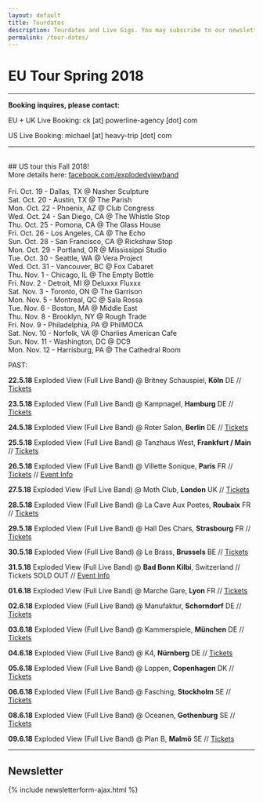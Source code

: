 ```yaml
---
layout: default
title: Tourdates
description: Tourdates and Live Gigs. You may subscribe to our newsletter to be the first informed about upcoming gigs and releases.
permalink: /tour-dates/
---
```

# EU Tour Spring 2018

---

**Booking inquires, please contact:**

EU + UK Live Booking: ck [at] powerline-agency [dot] com

US Live Booking: michael [at] heavy-trip [dot] com

---
<br/>
## US tour this Fall 2018!
<br/>More details here:
<a href="https://www.facebook.com/explodedviewband/">facebook.com/explodedviewband</a><br/><br/>
Fri. Oct. 19 - Dallas, TX @ Nasher Sculpture
<br/>
Sat. Oct. 20 - Austin, TX @ The Parish
<br/>
Mon. Oct. 22 - Phoenix, AZ @ Club Congress
<br/>
Wed. Oct. 24 - San Diego, CA @ The Whistle Stop
<br/>
Thu. Oct. 25 - Pomona, CA @ The Glass House
<br/>
Fri. Oct. 26 - Los Angeles, CA @ The Echo
<br/>
Sun. Oct. 28 - San Francisco, CA @ Rickshaw Stop
<br/>
Mon. Oct. 29 - Portland, OR @ Mississippi Studio
<br/>
Tue. Oct. 30 - Seattle, WA @ Vera Project
<br/>
Wed. Oct. 31 - Vancouver, BC @ Fox Cabaret
<br/>
Thu. Nov. 1 - Chicago, IL @ The Empty Bottle
<br/>
Fri. Nov. 2 - Detroit, MI @ Deluxxx Fluxxx
<br/>
Sat. Nov. 3 - Toronto, ON @ The Garrison
<br/>
Mon. Nov. 5 - Montreal, QC @ Sala Rossa
<br/>
Tue. Nov. 6 - Boston, MA @ Middle East
<br/>
Thu. Nov. 8 - Brooklyn, NY @ Rough Trade
<br/>
Fri. Nov. 9 - Philadelphia, PA @ PhilMOCA
<br/>
Sat. Nov. 10 - Norfolk, VA @ Charlies American Cafe
<br/>
Sun. Nov. 11 - Washington, DC @ DC9
<br/>
Mon. Nov. 12 - Harrisburg, PA @ The Cathedral Room
<br/>

PAST:

**22.5.18** Exploded View (Full Live Band) @ Britney Schauspiel, **Köln** DE // [Tickets](https://www.schauspiel.koeln/haus/britney/)

**23.5.18** Exploded View (Full Live Band) @ Kampnagel, **Hamburg** DE // [Tickets](http://www.kampnagel.de/de/programm/exploded-view/)

**24.5.18** Exploded View (Full Live Band) @ Roter Salon, **Berlin** DE // [Tickets](http://ticket.volksbuehne-berlin.de/eventim.webshop/webticket/eventlist)

**25.5.18** Exploded View (Full Live Band) @ Tanzhaus West, **Frankfurt / Main** // [Tickets](https://shop.reservix.de/off/login_check.php?vID=17885&id=b8575646afe4dca755870e0e1265d89ef976ecc229f266763b19bb1517388a2ba7ea8890b441096d7b7ce6e00d97491e&eventGrpID=262591)

**26.5.18** Exploded View (Full Live Band) @ Villette Sonique, **Paris** FR // [Tickets](https://lavillette.com/evenement/villette-sonique-2018/) // [Event Info](http://www.villettesonique.com/en/artiste/exploded-view/)

**27.5.18** Exploded View (Full Live Band) @ Moth Club, **London** UK // [Tickets](http://www.mothclub.co.uk/events)

**28.5.18** Exploded View (Full Live Band) @ La Cave Aux Poetes, **Roubaix** FR // [Tickets](https://bainsdeminuitproductions.com/2017/10/16/28-05-exploded-view-guest-la-cave-aux-poetes-roubaix/)

**29.5.18** Exploded View (Full Live Band) @ Hall Des Chars, **Strasbourg** FR // [Tickets](https://www.facebook.com/pages/Hall-Des-Chars/204272682944975)

**30.5.18** Exploded View (Full Live Band) @ Le Brass, **Brussels** BE // [Tickets](http://lebrass.be/categories/ateliers/)

**31.5.18** Exploded View (Full Live Band) @ **Bad Bonn Kilbi**, Switzerland // Tickets SOLD OUT // [Event Info](https://www.facebook.com/events/342944029524954/)

**01.6.18** Exploded View (Full Live Band) @ Marche Gare, **Lyon** FR // [Tickets](http://www.marchegare.fr/agenda)

**02.6.18** Exploded View (Full Live Band) @ Manufaktur, **Schorndorf** DE // [Tickets](https://www.club-manufaktur.de/tickets.html)

**03.6.18** Exploded View (Full Live Band) @ Kammerspiele, **München** DE // [Tickets](https://www.muenchner-kammerspiele.de/konzerte#550-konzerte)

**04.6.18** Exploded View (Full Live Band) @ K4, **Nürnberg** DE // [Tickets](https://kunstkulturquartier.reservix.de/p/reservix/event/1180776)

**05.6.18** Exploded View (Full Live Band) @ Loppen, **Copenhagen** DK // [Tickets](https://www.eventim-light.com/dk/shop/5a30df1a5ab29a04b2b87234/en/event/5aa691714d6597049e0cc8ea/)

**06.6.18** Exploded View (Full Live Band) @ Fasching, **Stockholm** SE // [Tickets](https://www.tickster.com/sv/events/kc04ujvj7ubf5hv/2018-06-06/exploded-view)

**08.6.18** Exploded View (Full Live Band) @ Oceanen, **Gothenburg** SE // [Tickets](http://www.oceanen.com/)

**09.6.18** Exploded View (Full Live Band) @ Plan B, **Malmö** SE // [Tickets](https://www.facebook.com/planbvenue/)

---

## Newsletter
{% include newsletterform-ajax.html %}

<!-- Britney Köln -->
<script type='application/ld+json'>
{
  "@context": "http://www.schema.org",
  "@type": "MusicEvent",
  "name": "Exploded View feat. Anika +  Support Warm Graves",
  "url": "https://www.schauspiel.koeln/spielplan/monatsuebersicht/exploded-view/2700/",
  "description": "Exploded View feat. Anika +  Support Warm Graves",
  "startDate": "05/22/2018",
  "endDate": "05/22/2018",
  "location": {
    "@type": "Place",
    "name": "Britney @Schauspiel Köln (Außenspielstätte Offenbachplatz)",
    "sameAs": "https://www.schauspiel.koeln/haus/britney/",
    "address": {
      "@type": "PostalAddress",
      "streetAddress": "Offenbachplatz",
      "addressLocality": "Köln",
      "postalCode": "50667",
      "addressCountry": "Germany"
    }
  },
  "offers": {
    "@type": "Offer",
    "url": "https://www.schauspiel.koeln/spielplan/monatsuebersicht/exploded-view/2700/karten-kaufen/2700/"
  },
  "performer": {
    "@type": "PerformingGroup",
    "name": "Exploded View"
  }
}
</script>


<!-- Kampnagel Hamburg -->
 <script type='application/ld+json'>
 {
   "@context": "http://www.schema.org",
   "@type": "MusicEvent",
   "name": "Exploded View (Full Band)",
   "url": "http://www.kampnagel.de/de/programm/exploded-view/",
   "description": "Exploded View: Konzert / Support: Warm Graves",
   "startDate": "05/23/2018",
   "endDate": "05/23/2018",
   "location": {
     "@type": "Place",
     "name": "Kampnagel - KMH",
     "sameAs": "http://www.kampnagel.de/",
     "address": {
       "@type": "PostalAddress",
       "streetAddress": "Jarrestr. 20",
       "addressLocality": "Hamburg",
       "postalCode": "22303",
       "addressCountry": "Germany"
     }
   },
   "offers": {
     "@type": "Offer",
     "url": "https://shop.jetticket.net/kampnagel/events.aspx?eventid=4195"
   },
   "performer": {
     "@type": "PerformingGroup",
     "name": "Exploded View"
   }
 }
  </script>

<!-- Roter Salon Berlin -->
<script type='application/ld+json'>
  {
    "@context": "http://www.schema.org",
    "@type": "MusicEvent",
    "name": "Exploded View (Full Band)",
    "url": "https://www.volksbuehne.berlin/de/programm/3904/exploded-view-support-warm-graves",
    "description": "Exploded View: Konzert / Support: Warm Graves",
    "startDate": "05/24/2018",
    "endDate": "05/24/2018",
    "location": {
      "@type": "Place",
      "name": "Volksbühne Berlin - Roter Salon",
      "sameAs": "http://www.volksbuehne.de/",
      "address": {
        "@type": "PostalAddress",
        "streetAddress": "Rosa-Luxemburg-Platz",
        "addressLocality": "Berlin",
        "postalCode": "10178",
        "addressCountry": "Germany"
      }
    },
    "offers": {
      "@type": "Offer",
      "url": "http://ticket.volksbuehne-berlin.de/eventim.webshop/webticket/eventlist"
    },
    "performer": {
      "@type": "PerformingGroup",
      "name": "Exploded View"
    }
  }
</script>

<!-- La Vilette Sonique Paris -->
<script type="application/ld+json">
{
  "@context": "http://schema.org",
  "@type": "Event",
  "name": "Exploded View at Villete Sonique",
  "startDate": "2018-05-26T19:30",
  "location": {
    "@type": "Halle",
    "name": "Grande Halle - Nef Nord",
    "address": {
      "@type": "PostalAddress",
      "streetAddress": "211 Av. Jean Jaures",
      "addressLocality": "Paris",
      "postalCode": "75019",
      "addressCountry": "FR"
    }
  },
  "image": [
    "http://www.villettesonique.com/wp-content/uploads/2018/02/EXPLODED-VIEW-page.jpg",
    "https://lavillette.com/wp-content/uploads/2017/05/960-18-Villette-Sonique-2.jpg",
   ],
  "description": "Exploded View est le dernier projet de Annika Henderson, elle est accompagnée de trois musiciens mexicains talentueux, le groupe fait un mélange de krautrock et de post punk. Mais derrière le calme apparent d’Exploded View explose aussi une énergie plus industrielle composée de loop, de drones, de sonorités métalliques, de nappes entremêlées desquelles surplombe la voix éthérée d’Annika mais des textes plutôt engagés politiquement, socialement.",
  "endDate": "2018-05-26",
  "performer": [{
    "@type": "MusicGroup",
    "name": "Exploded View",
    "sameAs: "https://explodedview.info"
  },{
    "@type" : "MusicGroup",
    "name" : "Marquis de Sade",
  },{
    "@type" : "MusicGroup",
    "name" : "Anna von Hauswolff",
    }]
}
</script>

<!-- Moth Club London -->
<script type='application/ld+json'>
  {
    "@context": "http://www.schema.org",
    "@type": "MusicEvent",
    "name": "Exploded View (Full Band)",
    "url": "http://www.mothclub.co.uk/events/2018/5/27/exploded-view",
    "description": "Bad Vibrations is delighted to welcome Exploded View to the MOTH CLUB. ",
    "startDate": "05/27/2018",
    "endDate": "05/27/2018",
    "location": {
      "@type": "Place",
      "name": "Moth Club",
      "sameAs": "http://www.mothclub.co.uk",
      "address": {
        "@type": "PostalAddress",
        "streetAddress": "Old Trades Hall Valette Street",
        "addressLocality": "London",
        "postalCode": "E9 6NU",
        "addressCountry": "United Kingdom"
      }
    },
    "offers": {
      "@type": "Offer",
      "url": "https://www.seetickets.com/event/exploded-view/moth-club/1208044"
    },
    "performer": {
      "@type": "PerformingGroup",
      "name": "Exploded View"
    }
  }
</script>

<!-- La Cave aux Poetes Roubaix-->
<script type="application/ld+json">
{
  "@context": "http://schema.org",
  "@type": "Event",
  "name": "EXPLODED VIEW + Beechwood",
  "url": "https://www.caveauxpoetes.com/concert-exploded-view-anika-283.html"
  "startDate": "2018-05-28",
  "endDate": "2018-05-28",
  "location": {
    "@type": "Place",
    "name": "La Cave aux  Poètes",
    "sameAs": "https://www.caveauxpoetes.com/",
    "address": {
      "@type": "PostalAddress",
      "streetAddress": "16, rue du Grand Chemin,",
      "addressLocality": "Roubaix",
      "postalCode": "59100",
      "addressCountry": "FR"
    }
  },
  "image": [
    "http://www.caveauxpoetes.com/img/artist/exploded-view.jpg",
    "https://bainsdeminuitblog.files.wordpress.com/2018/02/exploded-view-new.jpg?w=1200&h=400&crop=1",
   ],
  "description": "Exploded View est le dernier projet de Annika Henderson, elle est accompagnée de trois musiciens mexicains talentueux, le groupe fait un mélange de krautrock et de post punk. Mais derrière le calme apparent d’Exploded View explose aussi une énergie plus industrielle composée de loop, de drones, de sonorités métalliques, de nappes entremêlées desquelles surplombe la voix éthérée d’Annika mais des textes plutôt engagés politiquement, socialement.",
  "performer": [{
    "@type": "MusicGroup",
    "name": "Exploded View",
    "sameAs: "https://explodedview.info"
  },{
    "@type" : "MusicGroup",
    "name" : "Beechwood",
  }]
}
</script>

<!-- Le Hall des Chars Strasbourg-->
<script type="application/ld+json">
{
  "@context": "http://schema.org",
  "@type": "Event",
  "name": "Exploded View (Sacred Bones Records) + Guest",
  "url": "https://www.facebook.com/events/2053047204980665/"
  "startDate": "2018-05-30",
  "endDate": "2018-05-30",
  "location": {
    "@type": "Place",
    "name": "Le Hall des Chars",
    "sameAs": "http://www.espace-k.com/",
    "address": {
      "@type": "PostalAddress",
      "streetAddress": "10 rue du Hohwald",
      "addressLocality": "Strasbourg",
      "postalCode": "67000",
      "addressCountry": "FR"
    }
  },
  "image": [
    "http://strasbourg.curieux.net/agenda/images/visuel/5/image_58427.jpg"
   ],
  "description": "Komakanette, ton partenaire des soirées qui font tchiki-boum présente un concert de qualité avec Anika, la journaliste politique et princesse du post punk.
  Exploded View [psyché krautrock post wave / DE-MEX]
  Derrière le calme apparent d’Exploded View explose une énergie industrielle composée de loop, de drones, de sonorités métalliques, de nappes entremêlées desquelles surplombe la voix éthérée d’Anika mais des textes plutôt engagés politiquement, socialement.
  Véritable cocktail de pop hallucinogène, de bricolages dub et de krautrock, Exploded View est assurément l’un des groupes les plus attendus de 2018, mais aussi à long terme le meilleur prétendant au titre d’héritier légitime de feu Broadcast.",
  "offers": {
    "@type": "Offer",
    "url": "http://strasbourg.curieux.net/agenda/sortie?row=58427&genre=categorie&nom=rock-n-roll&evenement=hall-des-chars-exploded-view-guest-strasbourg"
  },
  "performer": [{
    "@type": "MusicGroup",
    "name": "Exploded View",
    "sameAs: "https://explodedview.info"
  }]
}
</script>

<!-- Le Brass Bruxelles / Forst-->
<script type="application/ld+json">
{
  "@context": "http://schema.org",
  "@type": "Event",
  "name": "Exploded View (Sacred Bones Records) - Public Psyche - Luminance",
  "url": "https://www.facebook.com/events/2043685399245256/"
  "startDate": "2018-05-30",
  "endDate": "2018-05-30",
  "location": {
    "@type": "Place",
    "name": "BRASS - Centre Culturel de Forest",
    "sameAs": "http://lebrass.be",
    "address": {
      "@type": "PostalAddress",
      "streetAddress": "Avenue Van Volxem 364",
      "addressLocality": "Forest/Vorst",
      "postalCode": "1190",
      "addressCountry": "BE"
    }
  },
  "image": [
    "https://booking.utick.be/plugins/upload/shows/5aa7b7f88e3c0_large.jpg",
    "http://lebrass.be/wp-content/uploads/2018/03/EXPLODED-VIEW-NEW-800x533.jpg",
   ],
  "description": "Exploded View formalise la rencontre de l'égérie britannique ANIKA, de Martin Thulin (aussi connu pour ses travaux au sein de Crocodiles), d'Hugo Quezada (Robota) et d'Hector Melgajero (Jessy Bulbo / Nos llamamos).
  Le résultat est un impressionant mélange de Post Punk, de Shoegaze et de Musiques Industrielles : des ambiances éthérées qui s'envolent en phases bruyantes, un mur noise surplombé par la voix si caractérique de la berlinoise Anika.
  Le projet, du fait de la disparité géographique de ses membres (entre l'Allemagne, la Suède et le Mexique), est trop rare sur scène.
  Cela fait déjà quelques temps que le Collectif Mental travaille au retour d'Anika en terre bruxelloise, c'est désormais effectif grâce au soutien et à la collaboration du Centre Culturel De Forest (LE BRASS).",
  "offers": {
    "@type": "Offer",
    "url": "https://booking.utick.be/?module=MODCATALOGUEDATES&POS=BRASS&activityguid=AC22C444-655F-A6FA-B416-61C938E46551"
  },
  "performer": [{
    "@type": "MusicGroup",
    "name": "Exploded View",
    "sameAs: "https://explodedview.info"
  },{
    "@type" : "MusicGroup",
    "name" : "Public Psyche",
  },{
    "@type" : "MusicGroup",
    "name" : "Luminance",
  }]
}
</script>
